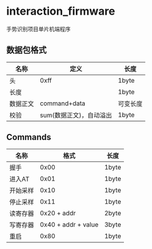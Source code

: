 # interaction_firmware

手势识别项目单片机端程序


## 数据包格式

|名称|定义|长度|
|-----|-----|-----|
|头| 0xff| 1byte|
|长度| |1byte|
|数据正文|command+data|可变长度|
|校验|sum(数据正文)，自动溢出|1byte|

## Commands

|名称|格式|长度|
|-----|-----|-----|
|握手|0x00|1byte
|进入AT|0x01|1byte
|开始采样|0x10|1byte
|停止采样|0x11|1byte
|读寄存器|0x20 + addr|2byte
|写寄存器|0x40 + addr + value|3byte
|重启|0x80|1byte